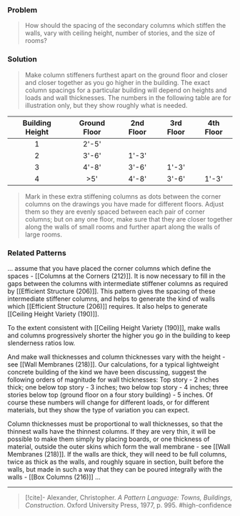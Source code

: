 ### Problem
>How should the spacing of the secondary columns which stiffen the walls, vary with ceiling height, number of stories, and the size of rooms?

### Solution
>Make column stiffeners furthest apart on the ground floor and closer and closer together as you go higher in the building. The exact column spacings for a particular building will depend on heights and loads and wall thicknesses. The numbers in the following table are for illustration only, but they show roughly what is needed.

| Building Height | Ground Floor | 2nd Floor | 3rd Floor | 4th Floor |
|:---------------:|:------------:|:---------:|:---------:|:---------:|
|        1        |    2'-5'     |           |           |           |
|        2        |    3'-6'     |   1'-3'   |           |           |
|        3        |    4'-8'     |   3'-6'   |   1'-3'   |           |
|        4        |     >5'      |   4'-8'   |   3'-6'   |   1'-3'   |

>Mark in these extra stiffening columns as dots between the corner columns on the drawings you have made for different floors. Adjust them so they are evenly spaced between each pair of corner columns; but on any one floor, make sure that they are closer together along the walls of small rooms and further apart along the walls of large rooms.

### Related Patterns
... assume that you have placed the corner columns which define the spaces - [[Columns at the Corners (212)]]. It is now necessary to fill in the gaps between the columns with intermediate stiffener columns as required by [[Efficient Structure (206)]]. This pattern gives the spacing of these intermediate stiffener columns, and helps to generate the kind of walls which [[Efficient Structure (206)]] requires. It also helps to generate [[Ceiling Height Variety (190)]].

To the extent consistent with [[Ceiling Height Variety (190)]], make walls and columns progressively shorter the higher you go in the building to keep slenderness ratios low.

And make wall thicknesses and column thicknesses vary with the height - see [[Wall Membranes (218)]]. Our calculations, for a typical lightweight concrete building of the kind we have been discussing, suggest the following orders of magnitude for wall thicknesses: Top story - 2 inches thick; one below top story - 3 inches; two below top story - 4 inches; three stories below top (ground floor on a four story building) - 5 inches. Of course these numbers will change for different loads, or for different materials, but they show the type of variation you can expect.

Column thicknesses must be proportional to wall thicknesses, so that the thinnest walls have the thinnest columns. If they are very thin, it will be possible to make them simply by placing boards, or one thickness of material, outside the outer skins which form the wall membrane - see [[Wall Membranes (218)]]. If the walls are thick, they will need to be full columns, twice as thick as the walls, and roughly square in section, built before the walls, but made in such a way that they can be poured integrally with the walls - [[Box Columns (216)]] ...

---
> [!cite]- Alexander, Christopher. _A Pattern Language: Towns, Buildings, Construction_. Oxford University Press, 1977, p. 995.
> #high-confidence 